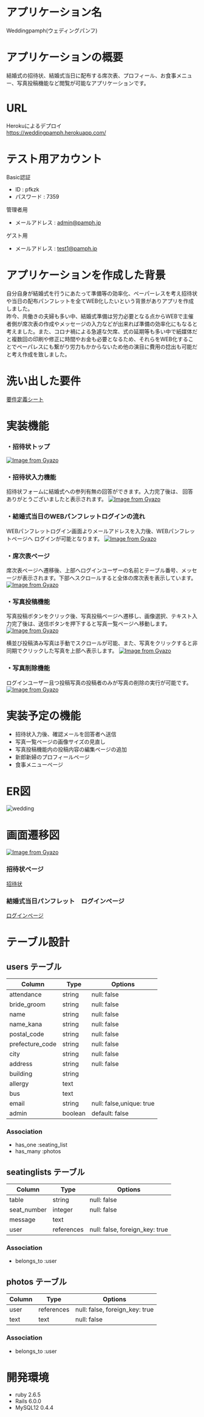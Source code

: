 # アプリケーション名
Weddingpamph(ウェディングパンフ)  

# アプリケーションの概要
結婚式の招待状、結婚式当日に配布する席次表、プロフィール、お食事メニュー、写真投稿機能など閲覧が可能なアプリケーションです。

# URL
Herokuによるデプロイ  
https://weddingpamph.herokuapp.com/

# テスト用アカウント
Basic認証  
- ID : pfkzk  
- パスワード : 7359  

管理者用  
- メールアドレス : admin@pamph.jp  

ゲスト用  
- メールアドレス : test1@pamph.jp  

# アプリケーションを作成した背景
自分自身が結婚式を行うにあたって準備等の効率化、ペーパーレスを考え招待状や当日の配布パンフレットを全てWEB化したいという背景がありアプリを作成しました。  
昨今、共働きの夫婦も多い中、結婚式準備は労力必要となる点からWEBで主催者側が席次表の作成やメッセージの入力などが出来れば準備の効率化にもなると考えました。また、コロナ禍による急遽な欠席、式の延期等も多い中で紙媒体だと複数回の印刷や修正に時間やお金も必要となるため、それらをWEB化することでペーパレスにも繋がり労力もかからないため他の演目に費用の捻出も可能だと考え作成を致しました。

# 洗い出した要件
[要件定義シート](https://docs.google.com/spreadsheets/d/1AScIBReq_3MnZccxr85HZuclkoOBhaAY1jD-Ft3wslw/edit#gid=982722306)

# 実装機能
### ・招待状トップ
[![Image from Gyazo](https://i.gyazo.com/3b8ce28091bc788bb20084e361349c34.gif)](https://gyazo.com/3b8ce28091bc788bb20084e361349c34)

### ・招待状入力機能
招待状フォームに結婚式への参列有無の回答ができます。入力完了後は、
回答ありがとうございましたと表示されます。
[![Image from Gyazo](https://i.gyazo.com/54f42671f6cb068ab62bebb5a963bfad.gif)](https://gyazo.com/54f42671f6cb068ab62bebb5a963bfad)

### ・結婚式当日のWEBパンフレットログインの流れ
WEBパンフレットログイン画面よりメールアドレスを入力後、WEBパンフレットページへ
ログインが可能となります。
[![Image from Gyazo](https://i.gyazo.com/4d188134c9df85dc1812574780bc99da.gif)](https://gyazo.com/4d188134c9df85dc1812574780bc99da)

### ・席次表ページ
席次表ページへ遷移後、上部へログインユーザーの名前とテーブル番号、メッセージが表示されます。下部へスクロールすると全体の席次表を表示しています。
[![Image from Gyazo](https://i.gyazo.com/3fa9aefcdd4f324492f2c10ba4b05568.gif)](https://gyazo.com/3fa9aefcdd4f324492f2c10ba4b05568)

### ・写真投稿機能
写真投稿ボタンをクリック後、写真投稿ページへ遷移し、画像選択、テキスト入力完了後は、送信ボタンを押下すると写真一覧ページへ移動します。
[![Image from Gyazo](https://i.gyazo.com/1c5e5cfeb8cf1bc4645acc17be252455.gif)](https://gyazo.com/1c5e5cfeb8cf1bc4645acc17be252455)

横並び投稿済み写真は手動でスクロールが可能、また、写真をクリックすると非同期でクリックした写真を上部へ表示します。
[![Image from Gyazo](https://i.gyazo.com/d0601b281d0da5cb37f44c1f746eb560.gif)](https://gyazo.com/d0601b281d0da5cb37f44c1f746eb560)


### ・写真削除機能
ログインユーザー且つ投稿写真の投稿者のみが写真の削除の実行が可能です。
[![Image from Gyazo](https://i.gyazo.com/79a101794129096a8e14458e675c17d7.gif)](https://gyazo.com/79a101794129096a8e14458e675c17d7)

# 実装予定の機能
- 招待状入力後、確認メールを回答者へ送信  
- 写真一覧ページの画像サイズの見直し  
- 写真投稿機能内の投稿内容の編集ページの追加  
- 新郎新婦のプロフィールページ  
- 食事メニューページ

# ER図
![wedding](https://user-images.githubusercontent.com/100673178/166861337-7a52789b-8fc8-4d8e-9e4c-59f9720a6d3d.png)

# 画面遷移図
[![Image from Gyazo](https://i.gyazo.com/951ef69a4902035156cbfbb16348457e.png)](https://gyazo.com/951ef69a4902035156cbfbb16348457e)

### 招待状ページ
[招待状](https://weddingpamph.herokuapp.com/)

### 結婚式当日パンフレット　ログインページ
[ログインページ](https://weddingpamph.herokuapp.com/users/sign_in)


#  テーブル設計

## users テーブル

| Column             | Type    | Options                  |
| ------------------ | ------- | -------------------------|
| attendance         | string  | null: false              |
| bride_groom        | string  | null: false              |
| name               | string  | null: false              |
| name_kana          | string  | null: false              |
| postal_code        | string  | null: false              |
| prefecture_code    | string  | null: false              |
| city               | string  | null: false              |
| address            | string  | null: false              |
| building           | string  |                          |
| allergy            | text    |                          |
| bus                | text    |                          |
| email              | string  | null: false,unique: true |
| admin              | boolean | default: false           |


### Association

- has_one :seating_list
- has_many :photos

## seatinglists テーブル

| Column           | Type       | Options                        |
| ---------------- | ---------- | ------------------------------ |
| table            | string     | null: false                    |
| seat_number      | integer    | null: false                    |
| message          | text       |                                |
| user             | references | null: false, foreign_key: true |

### Association

- belongs_to :user


## photos テーブル

| Column     | Type       | Options                        |
| ---------- | ---------- | ------------------------------ |
| user       | references | null: false, foreign_key: true |
| text       | text       | null: false                    |

### Association

- belongs_to :user

# 開発環境

- ruby 2.6.5
- Rails 6.0.0
- MySQL12 0.4.4